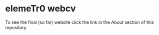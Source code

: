 # elemeTr0 webcv

To see the final (so far) website click the link in the About section of this repository.
